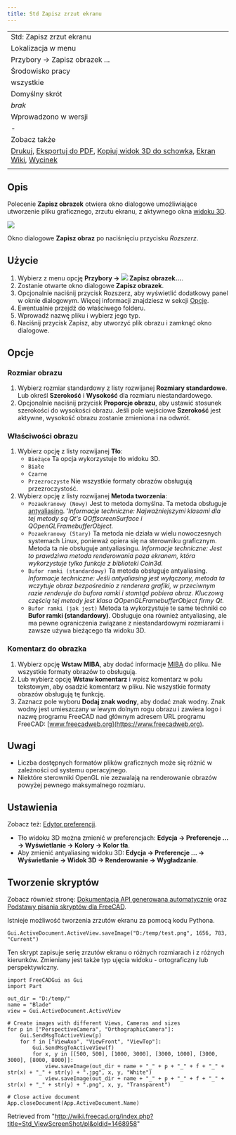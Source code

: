 ```yaml
---
title: Std Zapisz zrzut ekranu
---
```

|  |
| --- |
| Std: Zapisz zrzut ekranu |
| Lokalizacja w menu |
| Przybory → Zapisz obrazek ... |
| Środowisko pracy |
| wszystkie |
| Domyślny skrót |
| *brak* |
| Wprowadzono w wersji |
| - |
| Zobacz także |
| [Drukuj](/Std_Print/pl "Std Print/pl"), [Eksportuj do PDF](/Std_PrintPdf/pl "Std PrintPdf/pl"), [Kopiuj widok 3D do schowka](/Macro_Copy3DViewToClipboard/pl "Macro Copy3DViewToClipboard/pl"), [Ekran Wiki](/Macro_Screen_Wiki/pl "Macro Screen Wiki/pl"), [Wycinek](/Macro_Snip/pl "Macro Snip/pl") |
|  |

## Opis

Polecenie **Zapisz obrazek** otwiera okno dialogowe umożliwiające utworzenie pliku graficznego, zrzutu ekranu, z aktywnego okna [widoku 3D](/3D_view/pl "3D view/pl").

![](/images/Save_picture.png)

Okno dialogowe **Zapisz obraz** po naciśnięciu przycisku *Rozszerz*.

## Użycie

1. Wybierz z menu opcję **Przybory → ![](/images/Std_ViewScreenShot.svg) Zapisz obrazek...**.
2. Zostanie otwarte okno dialogowe **Zapisz obrazek**.
3. Opcjonalnie naciśnij przycisk Rozszerz, aby wyświetlić dodatkowy panel w oknie dialogowym. Więcej informacji znajdziesz w sekcji [Opcje](#Opcje).
4. Ewentualnie przejdź do właściwego folderu.
5. Wprowadź nazwę pliku i wybierz jego typ.
6. Naciśnij przycisk Zapisz, aby utworzyć plik obrazu i zamknąć okno dialogowe.

## Opcje

### Rozmiar obrazu

1. Wybierz rozmiar standardowy z listy rozwijanej **Rozmiary standardowe**. Lub określ **Szerokość** i **Wysokość** dla rozmiaru niestandardowego.
2. Opcjonalnie naciśnij przycisk **Proporcje obrazu**, aby ustawić stosunek szerokości do wysokości obrazu. Jeśli pole wejściowe **Szerokość** jest aktywne, wysokość obrazu zostanie zmieniona i na odwrót.

### Właściwości obrazu

1. Wybierz opcję z listy rozwijanej **Tło**:
   * `Bieżące` Ta opcja wykorzystuje tło widoku 3D.
   * `Białe`
   * `Czarne`
   * `Przezroczyste` Nie wszystkie formaty obrazów obsługują przezroczystość.
2. Wybierz opcję z listy rozwijanej **Metoda tworzenia**:
   * `Pozaekranowy (Nowy)` Jest to metoda domyślna. Ta metoda obsługuje [antyaliasing](https://en.wikipedia.org/wiki/Multisample_anti-aliasing). '*Informacje techniczne: Najważniejszymi klasami dla tej metody są Qt's QOffscreenSurface i QOpenGLFramebufferObject.*
   * `Pozaekranowy (Stary)` Ta metoda nie działa w wielu nowoczesnych systemach Linux, ponieważ opiera się na sterowniku graficznym. Metoda ta nie obsługuje antyaliasingu. *Informacje techniczne: Jest to prawdziwa metoda renderowania poza ekranem, która wykorzystuje tylko funkcje z biblioteki Coin3d.*
   * `Bufor ramki (standardowy)` Ta metoda obsługuje antyaliasing. *Informacje techniczne: Jeśli antyaliasing jest wyłączony, metoda ta wczytuje obraz bezpośrednio z renderera grafiki, w przeciwnym razie renderuje do bufora ramki i stamtąd pobiera obraz. Kluczową częścią tej metody jest klasa QOpenGLFramebufferObject firmy Qt.*
   * `Bufor ramki (jak jest)` Metoda ta wykorzystuje te same techniki co **Bufor ramki (standardowy)**. Obsługuje ona również antyaliasing, ale ma pewne ograniczenia związane z niestandardowymi rozmiarami i zawsze używa bieżącego tła widoku 3D.

### Komentarz do obrazka

1. Wybierz opcję **Wstaw MIBA**, aby dodać informacje [MIBA](http://juergen-riegel.net/Miba/) do pliku. Nie wszystkie formaty obrazów to obsługują.
2. Lub wybierz opcję **Wstaw komentarz** i wpisz komentarz w polu tekstowym, aby osadzić komentarz w pliku. Nie wszystkie formaty obrazów obsługują tę funkcję.
3. Zaznacz pole wyboru **Dodaj znak wodny**, aby dodać znak wodny. Znak wodny jest umieszczany w lewym dolnym rogu obrazu i zawiera logo i nazwę programu FreeCAD nad głównym adresem URL programu FreeCAD: [www.freecadweb.org](https://www.freecadweb.org).

## Uwagi

* Liczba dostępnych formatów plików graficznych może się różnić w zależności od systemu operacyjnego.
* Niektóre sterowniki OpenGL nie zezwalają na renderowanie obrazów powyżej pewnego maksymalnego rozmiaru.

## Ustawienia

Zobacz też: [Edytor preferencji](/Preferences_Editor/pl "Preferences Editor/pl").

* Tło widoku 3D można zmienić w preferencjach: **Edycja → Preferencje ... → Wyświetlanie → Kolory → Kolor tła**.
* Aby zmienić antyaliasing widoku 3D: **Edycja → Preferencje ... → Wyświetlanie → Widok 3D → Renderowanie → Wygładzanie**.

## Tworzenie skryptów

Zobacz również stronę: [Dokumentacja API generowana automatycznie](https://freecad.github.io/SourceDoc/) oraz [Podstawy pisania skryptów dla FreeCAD](/FreeCAD_Scripting_Basics/pl "FreeCAD Scripting Basics/pl").

Istnieje możliwość tworzenia zrzutów ekranu za pomocą kodu Pythona.

```
Gui.ActiveDocument.ActiveView.saveImage("D:/temp/test.png", 1656, 783, "Current")

```

Ten skrypt zapisuje serię zrzutów ekranu o różnych rozmiarach i z różnych kierunków. Zmieniany jest także typ ujęcia widoku - ortograficzny lub perspektywiczny.

```
import FreeCADGui as Gui
import Part

out_dir = "D:/temp/"
name = "Blade"
view = Gui.ActiveDocument.ActiveView

# Create images with different Views, Cameras and sizes
for p in ["PerspectiveCamera", "OrthographicCamera"]:
    Gui.SendMsgToActiveView(p)
    for f in ["ViewAxo", "ViewFront", "ViewTop"]:
        Gui.SendMsgToActiveView(f)
        for x, y in [[500, 500], [1000, 3000], [3000, 1000], [3000, 3000], [8000, 8000]]:
            view.saveImage(out_dir + name + "_" + p + "_" + f + "_" + str(x) + "_" + str(y) + ".jpg", x, y, "White")
            view.saveImage(out_dir + name + "_" + p + "_" + f + "_" + str(x) + "_" + str(y) + ".png", x, y, "Transparent")

# Close active document
App.closeDocument(App.ActiveDocument.Name)

```

Retrieved from "<http://wiki.freecad.org/index.php?title=Std_ViewScreenShot/pl&oldid=1468958>"